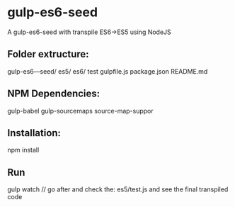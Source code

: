 # gulp-es6-seed
A gulp-es6-seed with transpile ES6->ES5 using NodeJS


## Folder extructure:
gulp-es6—seed/
    es5/
    es6/
        test
    gulpfile.js
    package.json
    README.md	
    
    
## NPM Dependencies:
gulp-babel
gulp-sourcemaps
source-map-suppor
    
    
## Installation:
npm install


## Run
gulp watch // go after and check the: es5/test.js and see the final transpiled code
